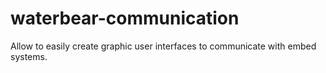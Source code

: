 waterbear-communication
=======================

Allow to easily create graphic user interfaces to communicate with embed systems.
